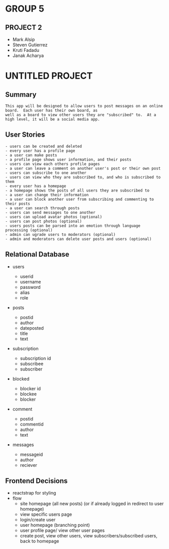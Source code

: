 # GROUP 5 
## PROJECT 2

- Mark Alsip
- Steven Gutierrez
- Kruti Fadadu
- Janak Acharya


# UNTITLED PROJECT


## Summary 
	This app will be designed to allow users to post messages on an online board.  Each user has their own board, as
	well as a board to view other users they are "subscribed" to.  At a high level, it will be a social media app.


## User Stories
	- users can be created and deleted
	- every user has a profile page
	- a user can make posts
	- a profile page shows user information, and their posts
	- users can view each others profile pages
	- a user can leave a comment on another user's post or their own post
	- users can subscribe to one another
	- users can view who they are subscribed to, and who is subscribed to them
	- every user has a homepage
	- a homepage shows the posts of all users they are subscribed to
	- a user can change their information
	- a user can block another user from subscribing and commenting to their posts
	- a user can search through posts 
	- users can send messages to one another
	- users can upload avatar photos (optional)
	- users can post photos (optional)
	- users posts can be parsed into an emotion through language processing (optional)
	- admin can ugrade users to moderators (optional)
	- admin and moderators can delete user posts and users (optional)


## Relational Database

- users
	- userid
	- username
	- password
	- alias
	- role

- posts
	- postid 
	- author
	- dateposted
	- title
	- text

- subscription
	- subscription id
	- subscribee
	- subscriber

- blocked
	- blocker id
	- blockee
	- blocker

- comment
	- postid
	- commentid
	- author
	- text

- messages
	- messageid
	- author
	- reciever
	
	
## Frontend Decisions

- reactstrap for styling
- flow
	- site homepage (all new posts) (or if already logged in redirect to user homepage)
	- view specific users page
	- login/create user
	- user homepage (branching point)
	- user profile page/ view other user pages
	- create post, view other users, view subscribers/subscribed users, back to homepage
	
